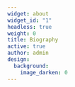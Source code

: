 ```yaml
---
widget: about
widget_id: "1"
headless: true
weight: 0
title: Biography
active: true
author: admin
design:
  background:
    image_darken: 0
---
```

